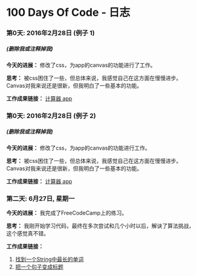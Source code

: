# 100 Days Of Code - 日志

### 第0天: 2016年2月28日 (例子 1)
##### (删除我或注释掉我)

**今天的进展：** 修改了css，为app的canvas的功能进行了工作。

**思考：** 被css困住了一些，但总体来说，我感觉自己在这方面在慢慢进步。Canvas对我来说还是很新，但我明白了一些基本的功能。

**工作成果链接：** [计算器 app](http://www.example.com)

### 第0天: 2016年2月28日 (例子 2)
##### (删除我或注释掉我)

**今天的进展：** 修改了css，为app的canvas的功能进行工作。

**思考：** 被css困住了一些，但总体来说，我感觉自己在这方面在慢慢进步。Canvas对我来说还是很新，但我明白了一些基本的功能。

**工作成果链接：** [计算器 app](http://www.example.com)


### 第二天: 6月27日, 星期一

**今天的进展：** 我完成了FreeCodeCamp上的练习。

**思考：** 我刚开始学习代码，最终在多次尝试和几个小时以后，解诀了算法挑战，这个感觉真不错。

**工作成果链接：**
1. [找到一个String中最长的单词](https://www.freecodecamp.com/challenges/find-the-longest-word-in-a-string)
2. [把一个句子变成标题](https://www.freecodecamp.com/challenges/title-case-a-sentence)
